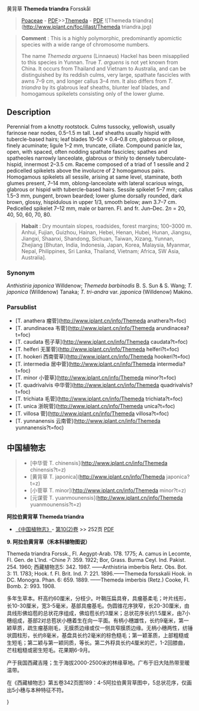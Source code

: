 黄背草 **Themeda triandra** Forsskål

> [Poaceae](http://www.iplant.cn/info/Poaceae?t=foc) - [PDF](http://www.iplant.cn/foc/pdf/Poaceae.pdf)>>[Themeda](http://www.iplant.cn/info/Themeda?t=foc) - [PDF](http://www.iplant.cn/foc/pdf/Themeda.pdf)
![Themeda triandra](http://www.iplant.cn/foc/illast/Themeda triandra.jpg)


> **Comment** : 
> This is a highly polymorphic, predominantly apomictic species with a wide range of chromosome numbers.
>
> The name *Themeda arguens* (Linnaeus) Hackel has been misapplied to this species in Yunnan. True *T. arguens* is not yet known from China. It occurs from Thailand and Vietnam to Australia, and can be distinguished by its reddish culms, very large, spathate fascicles with awns 7–9 cm, and longer callus 3–4 mm. It also differs from *T. triandra* by its glabrous leaf sheaths, blunter leaf blades, and homogamous spikelets consisting only of the lower glume.

## Description

Perennial from a knotty rootstock. Culms tussocky, yellowish, usually farinose near nodes, 0.5–1.5 m tall. Leaf sheaths usually hispid with tubercle-based hairs; leaf blades 10–50 × 0.4–0.8 cm, glabrous or pilose, finely acuminate; ligule 1–2 mm, truncate, ciliate. Compound panicle lax, open, with spaced, often nodding spathate fascicles; spathes and spatheoles narrowly lanceolate, glabrous or thinly to densely tuberculate-hispid, innermost 2–3.5 cm. Raceme composed of a triad of 1 sessile and 2 pedicelled spikelets above the involucre of 2 homogamous pairs. Homogamous spikelets all sessile, arising at same level, staminate, both glumes present, 7–14 mm, oblong-lanceolate with lateral scarious wings, glabrous or hispid with tubercle-based hairs. Sessile spikelet 5–7 mm; callus 1.5–3 mm, pungent, brown bearded; lower glume dorsally rounded, dark brown, glossy, hispidulous in upper 1/3, smooth below; awn 3.7–7 cm. Pedicelled spikelet 7–12 mm, male or barren. Fl. and fr. Jun–Dec. 2*n* = 20, 40, 50, 60, 70, 80.


> **Habait** : 
> Dry mountain slopes, roadsides, forest margins; 100–3000 m. Anhui, Fujian, Guizhou, Hainan, Hebei, Henan, Hubei, Hunan, Jiangsu, Jiangxi, Shaanxi, Shandong, Sichuan, Taiwan, Xizang, Yunnan, Zhejiang [Bhutan, India, Indonesia, Japan, Korea, Malaysia, Myanmar, Nepal, Philippines, Sri Lanka, Thailand, Vietnam; Africa, SW Asia, Australia].

### Synonym
*Anthistiria japonica* Willdenow; *Themeda barbinodis* B. S. Sun & S. Wang; *T. japonica* (Willdenow) Tanaka; *T. tri-andra* var. *japonica* (Willdenow) Makino.



### Parsublist

* [T.  anathera  瘤菅](http://www.iplant.cn/info/Themeda anathera?t=foc)
* [T.  arundinacea  韦菅](http://www.iplant.cn/info/Themeda arundinacea?t=foc)
* [T.  caudata  苞子草](http://www.iplant.cn/info/Themeda caudata?t=foc)
* [T.  helferi  无茎菅](http://www.iplant.cn/info/Themeda helferi?t=foc)
* [T.  hookeri  西南菅草](http://www.iplant.cn/info/Themeda hookeri?t=foc)
* [T.  intermedia  居中菅](http://www.iplant.cn/info/Themeda intermedia?t=foc)
* [T.  minor  小菅草](http://www.iplant.cn/info/Themeda minor?t=foc)
* [T.  quadrivalvis  中华菅](http://www.iplant.cn/info/Themeda quadrivalvis?t=foc)
* [T.  trichiata  毛菅](http://www.iplant.cn/info/Themeda trichiata?t=foc)
* [T.  unica  浙皖菅](http://www.iplant.cn/info/Themeda unica?t=foc)
* [T.  villosa  菅](http://www.iplant.cn/info/Themeda villosa?t=foc)
* [T.  yunnanensis  云南菅](http://www.iplant.cn/info/Themeda yunnanensis?t=foc)


## 中国植物志

> * [中华菅  T.  chinensis](http://www.iplant.cn/info/Themeda chinensis?t=z)
> * [黄背草  T.  japonica](http://www.iplant.cn/info/Themeda japonica?t=z)
> * [小菅草  T.  minor](http://www.iplant.cn/info/Themeda minor?t=z)
> * [元谋菅  T.  yuanmounensis](http://www.iplant.cn/info/Themeda yuanmounensis?t=z)


**阿拉伯黄背草 Themeda triandra**

* [《中国植物志》](http://www.iplant.cn/frps)- [第10(2)卷](http://www.iplant.cn/frps/vol/10(2)) >> 252页 [PDF](http://www.iplant.cn/frps/pdf/10(2)/252.pdf)


**9. 阿拉伯黄背草（禾本科植物图说）**

Themeda triandra Forssk., Fl. Aegypt-Arab. 178. 1775; A. camus in Lecomte, Fl. Gen. de L'Ind. -Chine 7: 359. 1922; Bor, Grass. Burma Ceyl. Ind. Pakist. 254. 1960; 西藏植物志5: 342. 1987. ——Anthistiria imberbis Retz. Obs. Bot. 3: 11. 1783; Hook. f. Fl. Brit. Ind. 7: 221. 1896.——Themeda forsskalii Hook. in DC. Monogra. Phan. 6: 659. 1889. ——Themeda imberbis (Retz.) Cooke, Fl. Bomb. 2: 993. 1908.

多年生草本。秆高约60厘米，分枝少。叶鞘压扁具脊，具瘤基柔毛；叶片线形，长10-30厘米，宽3-5毫米，基部具瘤基毛。伪圆锥花序狭窄，长20-30厘米，由具线形佛焰苞的总状花序组成，佛焰苞长约3厘米；总状花序长约1.5厘米，由7小穗组成，基部2对总苞状小穗着生在向一平面。有柄小穗雄性，长约9毫米，第一颖草质，疏生瘤基刚毛，无膜质边缘或仅一侧具窄膜质边缘。无柄小穗两性，纺锤状圆柱形，长约8毫米，基盘具长约2毫米的棕色糙毛；第一颖革质，上部粗糙或生短毛；第二颖与第一颖同质，等长。第二外稃具长约4厘米的芒，1-2回膝曲，芒柱粗糙或密生短毛。花果期6-9月。

产于我国西藏吉隆；生于海拔2000-2500米的林缘草地。广布于旧大陆热带至暖温带。

在《西藏植物志》第五卷342页图189：4-5阿拉伯黄背草图中，5总状花序，仅画出5小穗与本种特征不符。



}